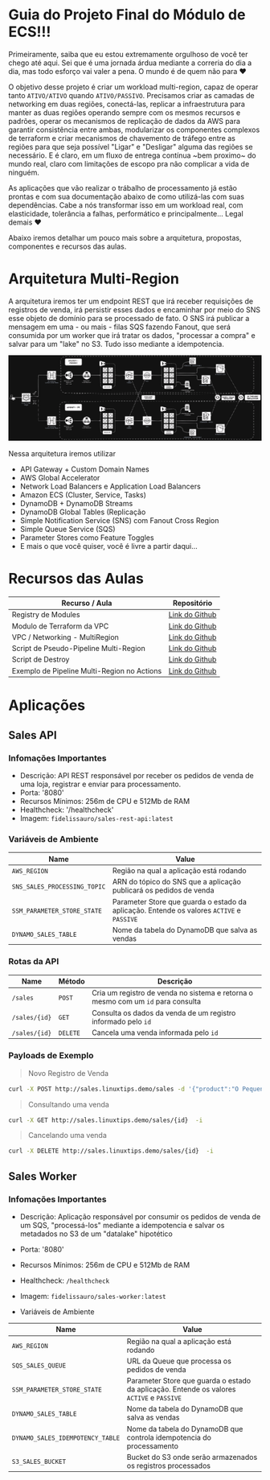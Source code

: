 
# Guia do Projeto Final do Módulo de ECS!!!

Primeiramente, saiba que eu estou extremamente orgulhoso de você ter chego até aqui. Sei que é uma jornada árdua mediante a correria do dia a dia, mas todo esforço vai valer a pena. O mundo é de quem não para :heart: 

O objetivo desse projeto é criar um workload multi-region, capaz de operar tanto `ATIVO/ATIVO` quando `ATIVO/PASSIVO`. Precisamos criar as camadas de networking em duas regiões, conectá-las, replicar a infraestrutura para manter as duas regiões operando sempre com os mesmos recursos e padrões, operar os mecanismos de replicação de dados da AWS para garantir consistência entre ambas, modularizar os componentes complexos de terraform e criar mecanismos de chavemento de tráfego entre as regiões para que seja possível "Ligar" e "Desligar" alguma das regiões se necessário. E é claro, em um fluxo de entrega contínua ~bem proximo~ do mundo real, claro com limitações de escopo pra não complicar a vida de ninguém.

As aplicações que vão realizar o trábalho de processamento já estão prontas e com sua documentação abaixo de como utilizá-las com suas dependências. Cabe a nós transformar isso em um workload real, com elasticidade, tolerância a falhas, performático e principalmente... Legal demais :heart: 

Abaixo iremos detalhar um pouco mais sobre a arquitetura, propostas, componentes e recursos das aulas. 

# Arquitetura Multi-Region

A arquitetura iremos ter um endpoint REST que irá receber requisições de registros de venda, irá persistir esses dados e encaminhar por meio do SNS esse objeto de domínio para se processado de fato. O SNS irá publicar a mensagem em uma - ou mais - filas SQS fazendo Fanout, que será consumida por um worker que irá tratar os dados, "processar a compra" e salvar para um "lake" no S3. Tudo isso mediante a idempotencia. 

![Arquitetura Multi-Region](/assets/projeto-final-ecs.drawio.png)


Nessa arquitetura iremos utilizar 

* API Gateway + Custom Domain Names
* AWS Global Accelerator
* Network Load Balancers e Application Load Balancers
* Amazon ECS (Cluster, Service, Tasks)
* DynamoDB + DynamoDB Streams
* DynamoDB Global Tables (Replicação
* Simple Notification Service (SNS) com Fanout Cross Region
* Simple Queue Service (SQS)
* Parameter Stores como Feature Toggles
* E mais o que você quiser, você é livre a partir daqui... 


# Recursos das Aulas

| Recurso / Aula                             | Repositório                                                                                         |
|--------------------------------------------|-----------------------------------------------------------------------------------------------------|
| Registry de Modules                        | [Link do Github](https://github.com/msfidelis/linuxtips-curso-containers-aws-modules)               |
| Modulo de Terraform da VPC                 | [Link do Github](https://github.com/msfidelis/linuxtips-curso-containers-aws-modules/vpc)           |
| VPC / Networking - MultiRegion             | [Link do Github](https://github.com/msfidelis/linuxtips-curso-containers-aws-multiregion-vpc)       |
| Script de Pseudo-Pipeline Multi-Region     | [Link do Github](/extras/ecs-projeto-final/pipeline.sh)                                             |
| Script de Destroy                          | [Link do Github](/extras/ecs-projeto-final/pipeline-destroy.sh)                                     |
| Exemplo de Pipeline Multi-Region no Actions| [Link do Github](/extras/ecs-projeto-final/workflows/multiregion.yml)                               |



# Aplicações 

## Sales API

### Infomações Importantes

* Descrição: API REST responsável por receber os pedidos de venda de uma loja, registrar e enviar para processamento. 
* Porta: '8080'
* Recursos Mínimos: 256m de CPU e 512Mb de RAM
* Healthcheck: '/healthcheck'
* Imagem: `fidelissauro/sales-rest-api:latest`

### Variáveis de Ambiente

| Name                          | Value                                                                                     |
|-------------------------------|-------------------------------------------------------------------------------------------|
| `AWS_REGION`                  | Região na qual a aplicação está rodando                                                   |
| `SNS_SALES_PROCESSING_TOPIC`  | ARN do tópico do SNS que a aplicação publicará os pedidos de venda                        |
| `SSM_PARAMETER_STORE_STATE`   | Parameter Store que guarda o estado da aplicação. Entende os valores `ACTIVE` e `PASSIVE` |
| `DYNAMO_SALES_TABLE`          | Nome da tabela do DynamoDB que salva as vendas                                            |

### Rotas da API 

| Name          | Método    | Descrição                                                                                 |
|---------------|-----------|-------------------------------------------------------------------------------------------|
| `/sales`      | `POST`    | Cria um registro de venda no sistema e retorna o mesmo com um `id` para consulta          |
| `/sales/{id}` | `GET`     | Consulta os dados da venda de um registro informado pelo `id`                             |
| `/sales/{id}` | `DELETE`  | Cancela uma venda informada pelo `id`                                                     |


### Payloads de Exemplo

> Novo Registro de Venda

```bash
curl -X POST http://sales.linuxtips.demo/sales -d '{"product":"O Pequeno Principe", "amount": 14.00}' -i
```

> Consultando uma venda

```bash
curl -X GET http://sales.linuxtips.demo/sales/{id}  -i
```


> Cancelando uma venda

```bash
curl -X DELETE http://sales.linuxtips.demo/sales/{id}  -i
```


## Sales Worker

### Infomações Importantes

* Descrição: Aplicação responsável por consumir os pedidos de venda de um SQS, "processá-los" mediante a idempotencia e salvar os metadados no S3 de um "datalake" hipotético
* Porta: '8080'
* Recursos Mínimos: 256m de CPU e 512Mb de RAM
* Healthcheck: `/healthcheck`
* Imagem: `fidelissauro/sales-worker:latest`


* Variáveis de Ambiente

| Name                              | Value                                                                                     |
|-----------------------------------|-------------------------------------------------------------------------------------------|
| `AWS_REGION`                      | Região na qual a aplicação está rodando                                                   |
| `SQS_SALES_QUEUE`                 | URL da Queue que processa os pedidos de venda                                             |
| `SSM_PARAMETER_STORE_STATE`       | Parameter Store que guarda o estado da aplicação. Entende os valores `ACTIVE` e `PASSIVE` |
| `DYNAMO_SALES_TABLE`              | Nome da tabela do DynamoDB que salva as vendas                                            |
| `DYNAMO_SALES_IDEMPOTENCY_TABLE`  | Nome da tabela do DynamoDB que controla idempotencia do processamento                     |
| `S3_SALES_BUCKET`                 | Bucket do S3 onde serão armazenados os registros processados                              |
